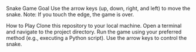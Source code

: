 Snake Game
Goal
Use the arrow keys (up, down, right, and left) to move the snake.
Note: If you touch the edge, the game is over.

How to Play
Clone this repository to your local machine.
Open a terminal and navigate to the project directory.
Run the game using your preferred method (e.g., executing a Python script).
Use the arrow keys to control the snake.
